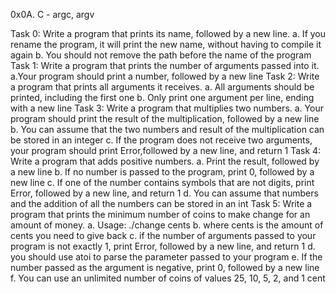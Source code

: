 0x0A. C - argc, argv

Task 0: Write a program that prints its name, followed by a new line.
     a. If you rename the program, it will print the new name, 
          without having to compile it again
     b. You should not remove the path before the name of the program
Task 1: Write a program that prints the number of arguments passed into it.
     a.Your program should print a number, followed by a new line
Task 2: Write a program that prints all arguments it receives.
     a. All arguments should be printed, including the first one
     b. Only print one argument per line, ending with a new line
Task 3: Write a program that multiplies two numbers.
a. Your program should print the result of the multiplication,
   followed by a new line
b. You can assume that the two numbers and result of the multiplication 
   can be stored in an integer
c. If the program does not receive two arguments, your program 
   should print Error,followed by a new line, and return 1
Task 4: Write a program that adds positive numbers.
a. Print the result, followed by a new line
b. If no number is passed to the program, print 0, followed by a new line
c. If one of the number contains symbols that are not digits, print Error, 
   followed by a new line, and return 1
d. You can assume that numbers and the addition of all the numbers can
   be stored in an int
Task 5: Write a program that prints the minimum number of coins to make change 
        for an amount of money.
a. Usage: ./change cents
b. where cents is the amount of cents you need to give back
c. if the number of arguments passed to your program is not exactly 1, 
   print Error, followed by a new line, and return 1
d. you should use atoi to parse the parameter passed to your program
e. If the number passed as the argument is negative, print 0,
   followed by a new line
f. You can use an unlimited number of coins of values 25, 10, 5, 2, and 1 cent
